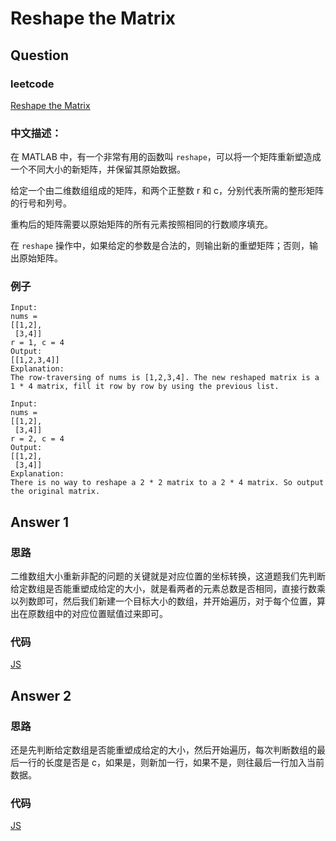 # Reshape the Matrix

## Question

### leetcode

[Reshape the Matrix](https://leetcode.com/problems/reshape-the-matrix/description/)

### 中文描述：

在 MATLAB 中，有一个非常有用的函数叫 `reshape`，可以将一个矩阵重新塑造成一个不同大小的新矩阵，并保留其原始数据。

给定一个由二维数组组成的矩阵，和两个正整数 r 和 c，分别代表所需的整形矩阵的行号和列号。

重构后的矩阵需要以原始矩阵的所有元素按照相同的行数顺序填充。

在 `reshape` 操作中，如果给定的参数是合法的，则输出新的重塑矩阵；否则，输出原始矩阵。 

### 例子

```
Input: 
nums = 
[[1,2],
 [3,4]]
r = 1, c = 4
Output: 
[[1,2,3,4]]
Explanation:
The row-traversing of nums is [1,2,3,4]. The new reshaped matrix is a 1 * 4 matrix, fill it row by row by using the previous list.
```

```
Input: 
nums = 
[[1,2],
 [3,4]]
r = 2, c = 4
Output: 
[[1,2],
 [3,4]]
Explanation:
There is no way to reshape a 2 * 2 matrix to a 2 * 4 matrix. So output the original matrix.
```

## Answer 1

### 思路

二维数组大小重新非配的问题的关键就是对应位置的坐标转换，这道题我们先判断给定数组是否能重塑成给定的大小，就是看两者的元素总数是否相同，直接行数乘以列数即可，然后我们新建一个目标大小的数组，并开始遍历，对于每个位置，算出在原数组中的对应位置赋值过来即可。

### 代码

[JS](./main_01.js)

## Answer 2

### 思路

还是先判断给定数组是否能重塑成给定的大小，然后开始遍历，每次判断数组的最后一行的长度是否是 c，如果是，则新加一行，如果不是，则往最后一行加入当前数据。

### 代码

[JS](./main_02.js)